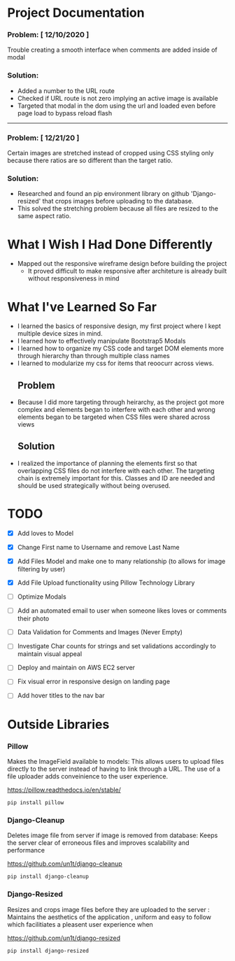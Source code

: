 # Project Documentation
### Problem:  [ 12/10/2020 ]  
Trouble creating a smooth interface when comments are added inside of modal
### Solution:
- Added a number to the URL route 
- Checked if URL route is not zero implying an active image is available
- Targeted that modal in the dom using the url and loaded even before page load to bypass reload flash
***
### Problem: [ 12/21/20 ]  
Certain images are stretched instead of cropped using CSS styling only because there ratios are so different than the target ratio.
### Solution:
- Researched and found an pip environment library on github 'Django-resized' that crops images before uploading to the database. 
- This solved the stretching problem because all files are resized to the same aspect ratio.


# What I Wish I Had Done Differently
- Mapped out the responsive wireframe design before building the project
  - It proved difficult to make responsive after architeture is already built without responsiveness in mind

# What I've Learned So Far
- I learned the basics of responsive design, my first project where I kept multiple device sizes in mind.
- I learned how to effectively manipulate Bootstrap5 Modals
- I learned how to organize my CSS code and target DOM elements more through hierarchy than through multiple class names
- I learned to modularize my css for items that reoocurr across views.
  ## Problem 
- Because I did more targeting through heirarchy, as the project got more complex and elements began to interfere with each other and wrong elements began to be targeted when CSS files were shared across views
  ## Solution
- I realized the importance of planning the elements first so that overlapping CSS files do not interfere with each other. The targeting chain is extremely important for this. Classes and ID are needed and should be used strategically without being overused.


# TODO

- [x] Add loves to Model
- [x] Change First name to Username and remove Last Name
- [x] Add Files Model and make one to many relationship (to allows for image filtering by user)
- [x] Add File Upload functionality using Pillow Technology Library
- [ ] Optimize Modals
- [ ] Add an automated email to user when someone likes loves or comments their photo
- [ ] Data Validation for Comments and Images (Never Empty)
- [ ] Investigate Char counts for strings and set validations accordingly to maintain visual appeal
- [ ] Deploy and maintain on AWS EC2 server
- [ ] Fix visual error in responsive design on landing page
- [ ] Add hover titles to the nav bar


# Outside Libraries
### Pillow
Makes the ImageField available to models:
This allows users to upload files directly to the server instead of having to link through a URL. The use of a file uploader adds conveinience to the user experience.

 https://pillow.readthedocs.io/en/stable/

    pip install pillow

### Django-Cleanup
Deletes image file from server if image is removed from database: Keeps the server clear of erroneous files and improves scalability and performance

 https://github.com/un1t/django-cleanup

    pip install django-cleanup


### Django-Resized
Resizes and crops image files before they are uploaded to the server :
Maintains the aesthetics of the application , uniform and easy to follow which facilitiates a pleasent user experience when 

  https://github.com/un1t/django-resized

    pip install django-resized